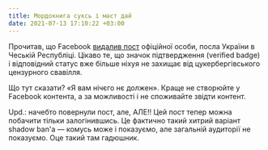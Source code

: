 ```yaml
---
title: Мордокнига суксь і маст дай
date: 2021-07-13 17:10:22 +03:00
---
```


Прочитав, що Facebook [видалив пост][1] офіційної особи, посла України в Чеській Республіці. Цікаво те, що значок підтвердження (verified badge) і відповідний статус вже більше ніхуя не захищає від цукербергівського цензурного свавілля.

Що тут сказати? «Я вам нічєго нє должен». Краще не створюйте у Facebook контента, а за можливості і не споживайте звідти контент.

Upd.: начебто повернули пост, але, АЛЕ!! Цей пост тепер можна побачити тільки залогінившись. Це фактично такий хитрий варіант shadow ban'а — комусь може і показуємо, але загальній аудиторії не показуємо. Оце такий там гадюшник.

[1]: https://www.facebook.com/yevhen.perebyinis/posts/1043542289515318
